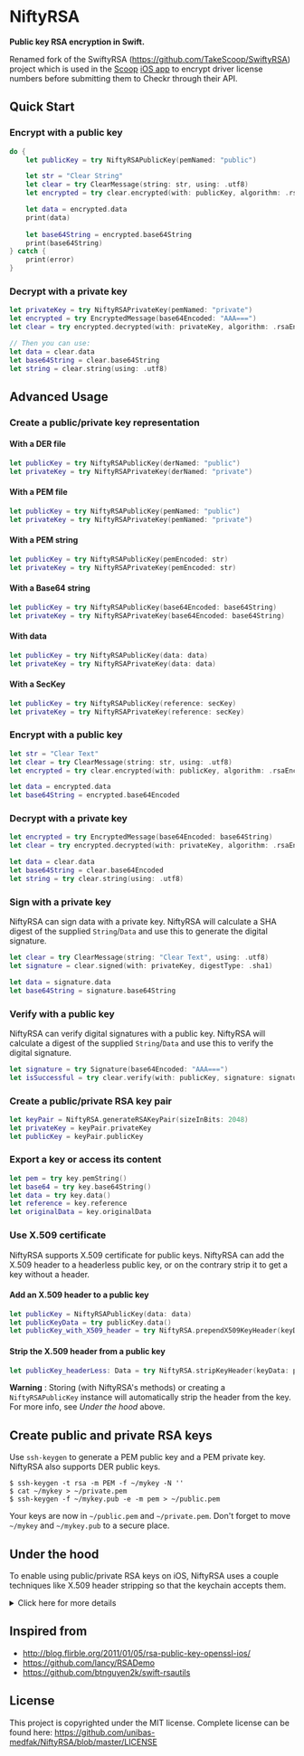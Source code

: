 NiftyRSA
=========

**Public key RSA encryption in Swift.**

Renamed fork of the SwiftyRSA (https://github.com/TakeScoop/SwiftyRSA) project which is used in the [Scoop](https://www.takescoop.com/) [iOS app](https://itunes.apple.com/us/app/scoop-easy-custom-carpooling/id997978145?mt=8) to encrypt driver license numbers before submitting them to Checkr through their API.

Quick Start
-----------

### Encrypt with a public key

```swift
do {
    let publicKey = try NiftyRSAPublicKey(pemNamed: "public")

    let str = "Clear String"
    let clear = try ClearMessage(string: str, using: .utf8)
    let encrypted = try clear.encrypted(with: publicKey, algorithm: .rsaEncryptionPKCS1)

    let data = encrypted.data
    print(data)
    
    let base64String = encrypted.base64String
    print(base64String)
} catch {
    print(error)
}
```

### Decrypt with a private key

```swift
let privateKey = try NiftyRSAPrivateKey(pemNamed: "private")
let encrypted = try EncryptedMessage(base64Encoded: "AAA===")
let clear = try encrypted.decrypted(with: privateKey, algorithm: .rsaEncryptionPKCS1)

// Then you can use:
let data = clear.data
let base64String = clear.base64String
let string = clear.string(using: .utf8)
```


Advanced Usage
--------------

### Create a public/private key representation

#### With a DER file

```swift
let publicKey = try NiftyRSAPublicKey(derNamed: "public")
let privateKey = try NiftyRSAPrivateKey(derNamed: "private")
```

#### With a PEM file

```swift
let publicKey = try NiftyRSAPublicKey(pemNamed: "public")
let privateKey = try NiftyRSAPrivateKey(pemNamed: "private")
```

#### With a PEM string

```swift
let publicKey = try NiftyRSAPublicKey(pemEncoded: str)
let privateKey = try NiftyRSAPrivateKey(pemEncoded: str)
```

#### With a Base64 string

```swift
let publicKey = try NiftyRSAPublicKey(base64Encoded: base64String)
let privateKey = try NiftyRSAPrivateKey(base64Encoded: base64String)
```

#### With data

```swift
let publicKey = try NiftyRSAPublicKey(data: data)
let privateKey = try NiftyRSAPrivateKey(data: data)
```

#### With a SecKey

```swift
let publicKey = try NiftyRSAPublicKey(reference: secKey)
let privateKey = try NiftyRSAPrivateKey(reference: secKey)
```

### Encrypt with a public key

```swift
let str = "Clear Text"
let clear = try ClearMessage(string: str, using: .utf8)
let encrypted = try clear.encrypted(with: publicKey, algorithm: .rsaEncryptionPKCS1)

let data = encrypted.data
let base64String = encrypted.base64Encoded
```

### Decrypt with a private key

```swift
let encrypted = try EncryptedMessage(base64Encoded: base64String)
let clear = try encrypted.decrypted(with: privateKey, algorithm: .rsaEncryptionPKCS1)

let data = clear.data
let base64String = clear.base64Encoded
let string = try clear.string(using: .utf8)
```

### Sign with a private key

NiftyRSA can sign data with a private key. NiftyRSA will calculate a SHA digest of the supplied `String`/`Data` and use this to generate the digital signature.

```swift
let clear = try ClearMessage(string: "Clear Text", using: .utf8)
let signature = clear.signed(with: privateKey, digestType: .sha1)

let data = signature.data
let base64String = signature.base64String
```

### Verify with a public key

NiftyRSA can verify digital signatures with a public key. NiftyRSA will calculate a digest of the supplied `String`/`Data` and use this to verify the digital signature.

```swift
let signature = try Signature(base64Encoded: "AAA===")
let isSuccessful = try clear.verify(with: publicKey, signature: signature, digestType: .sha1)
```

### Create a public/private RSA key pair

```swift
let keyPair = NiftyRSA.generateRSAKeyPair(sizeInBits: 2048)
let privateKey = keyPair.privateKey
let publicKey = keyPair.publicKey
```

### Export a key or access its content

```swift
let pem = try key.pemString()
let base64 = try key.base64String()
let data = try key.data()
let reference = key.reference
let originalData = key.originalData
```

### Use X.509 certificate 
NiftyRSA supports X.509 certificate for public keys. NiftyRSA can add the X.509 header to a headerless public key, or on the contrary  strip it to get a key without a header.
#### Add an X.509 header to a public key 
```swift
let publicKey = NiftyRSAPublicKey(data: data)
let publicKeyData = try publicKey.data()
let publicKey_with_X509_header = try NiftyRSA.prependX509KeyHeader(keyData: publicKeyData)
```
#### Strip the X.509 header from a public key 
```swift
let publicKey_headerLess: Data = try NiftyRSA.stripKeyHeader(keyData: publicKey_with_X509_header)
```

**Warning** : Storing (with NiftyRSA's methods) or creating a ```NiftyRSAPublicKey``` instance will automatically strip the header from the key. For more info, see *Under the hood* above.

Create public and private RSA keys
----------------------------------

Use `ssh-keygen` to generate a PEM public key and a PEM private key. NiftyRSA also supports DER public keys.

```
$ ssh-keygen -t rsa -m PEM -f ~/mykey -N ''
$ cat ~/mykey > ~/private.pem
$ ssh-keygen -f ~/mykey.pub -e -m pem > ~/public.pem
```

Your keys are now in `~/public.pem` and `~/private.pem`. Don't forget to move `~/mykey` and `~/mykey.pub` to a secure place.

Under the hood
--------------

To enable using public/private RSA keys on iOS, NiftyRSA uses a couple techniques like X.509 header stripping so that the keychain accepts them.

<details>
	<summary>Click here for more details</summary>

When encrypting using a public key:

 - If the key is in PEM format, get rid of its meta data and convert it to Data
 - Strip the public key X.509 header, otherwise the keychain won't accept it
 - Add the public key to the keychain, with a random tag
 - Get a reference on the key using the key tag
 - Use `SecKeyEncrypt` to encrypt a `ClearMessage` using the key reference and the message data.
 - Store the resulting encrypted data to an `EncryptedMessage`
 - When the key gets deallocated, delete the public key from the keychain using its tag

When decrypting using a private key:

 - Get rid of PEM meta data and convert to Data
 - Add the private key to the app keychain, with a random tag
 - Get a reference on the key using the key tag
 - Use `SecKeyDecrypt` to decrypt an `EncryptedMessage` using the key reference and the encrypted message data
 - Store the resulting decrypted data to a `ClearMessage`
 - Delete private key from keychain using tag
</details>

Inspired from
-------------

 - <http://blog.flirble.org/2011/01/05/rsa-public-key-openssl-ios/>
 - <https://github.com/lancy/RSADemo>
 - <https://github.com/btnguyen2k/swift-rsautils>

License
-------

This project is copyrighted under the MIT license. Complete license can be found here: <https://github.com/unibas-medfak/NiftyRSA/blob/master/LICENSE>

